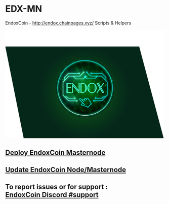 # EDX-MN
EndoxCoin - http://endox.chainpages.xyz/
Scripts &amp; Helpers

![EndoxCoin](/images/EDX.png)
## [Deploy EndoxCoin Masternode](Deploy.md)

## [Update EndoxCoin Node/Masternode](Update.md)

## To report issues or for support : <br> [EndoxCoin Discord #support](https://discord.gg/377W9ZP)
